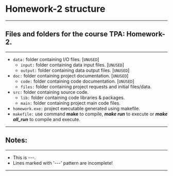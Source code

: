 # Homework-2 structure
---
## Files and folders for the course TPA: Homework-2.
---
- `data:` folder containing I/O files. [`UNUSED`]
  - `input:` folder containing data input files. [`UNUSED`]
  - `output:` folder containing data output files. [`UNUSED`]
- `doc:` folder containing project documentation. [`UNUSED`]
  - `code:` folder containing code documentation. [`UNUSED`]
  - `files:` folder containing project requests and initial files/data.
- `src:` folder containing source code.
  - `lib:` folder containing code libraries & packages.
  - `main:` folder containing project main code files.
- `homework.exe:` project executable generated using makefile.
- `makefile:` use command **make** to compile, ***make run*** to execute or ***make all_run*** to compile and execute.
---
## Notes:
---
- This is ---.
- Lines marked with '---' pattern are incomplete!
---
